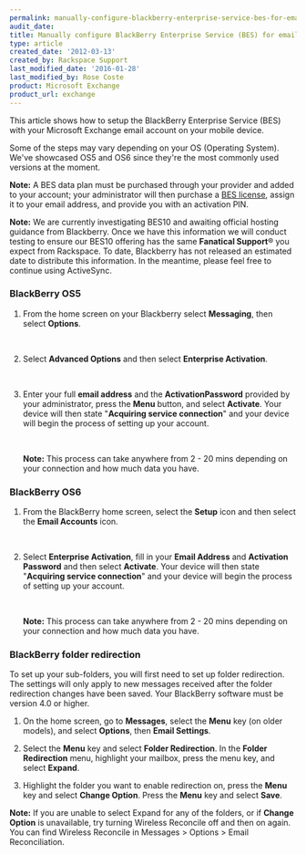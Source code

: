 ```yaml
---
permalink: manually-configure-blackberry-enterprise-service-bes-for-email-hosted-on-exchange/
audit_date:
title: Manually configure BlackBerry Enterprise Service (BES) for email hosted on Exchange
type: article
created_date: '2012-03-13'
created_by: Rackspace Support
last_modified_date: '2016-01-28'
last_modified_by: Rose Coste
product: Microsoft Exchange
product_url: exchange
---
```


This article shows how to setup the BlackBerry
Enterprise Service (BES) with your Microsoft Exchange email account on
your mobile device.

Some of the steps may vary depending on your OS (Operating
System). We've showcased OS5 and OS6 since they're the most commonly used
versions at the moment.

**Note:** A BES data plan must be purchased through your provider and
added to your account; your administrator will then purchase a [BES
license](/how-to/add-an-activesync-or-bes-license),
assign it to your email address, and provide you with an activation PIN.

**Note:** We are currently investigating BES10 and awaiting
official hosting guidance from Blackberry. Once we have this information
we will conduct testing to ensure our BES10 offering has the same
**Fanatical Support**&reg; you expect from Rackspace. To date, Blackberry has not
released an estimated date to distribute this information. In the
meantime, please feel free to continue using ActiveSync.

### BlackBerry OS5

1. From the home screen on your Blackberry select
   **Messaging**, then select **Options**.

   <img src="{% asset_path exchange/manually-configure-blackberry-enterprise-service-bes-for-email-hosted-on-exchange/(E%26A)BlackBerryBES.png %}" alt="" />
   <img src="{% asset_path exchange/manually-configure-blackberry-enterprise-service-bes-for-email-hosted-on-exchange/(E%26A)BlackBerryBES2.png %}" alt="" />

2. Select **Advanced Options** and then select **Enterprise
   Activation**.

   <img src="{% asset_path exchange/manually-configure-blackberry-enterprise-service-bes-for-email-hosted-on-exchange/(E%26A)BlackBerryBES3.png %}" alt="" />
   <img src="{% asset_path exchange/manually-configure-blackberry-enterprise-service-bes-for-email-hosted-on-exchange/(E%26A)BlackBerryBES4.png %}" alt="" />

3. Enter your full **email address** and the
   **ActivationPassword** provided by your administrator,
   press the **Menu** button, and select
   **Activate**. Your device will then state
   "**Acquiring service connection**" and your device will
   begin the process of setting up your account.

   <img src="{% asset_path exchange/manually-configure-blackberry-enterprise-service-bes-for-email-hosted-on-exchange/(E%26A)BlackBerryBES5.png %}" alt="" />
   <img src="{% asset_path exchange/manually-configure-blackberry-enterprise-service-bes-for-email-hosted-on-exchange/(E%26A)BlackBerryBES6.png %}" alt="" />

   **Note:** This process can take anywhere from 2 - 20 mins depending on
   your connection and how much data you have.

### BlackBerry OS6

1. From the BlackBerry home screen, select the
   **Setup** icon and then select the **Email
   Accounts** icon.

   <img src="{% asset_path exchange/manually-configure-blackberry-enterprise-service-bes-for-email-hosted-on-exchange/(E%26A)BlackBerryBES7.png %}" alt="" />
   <img src="{% asset_path exchange/manually-configure-blackberry-enterprise-service-bes-for-email-hosted-on-exchange/(E%26A)BlackBerryBES8.png %}" alt="" />

2. Select **Enterprise Activation**, fill in your
   **Email Address** and **Activation Password**
   and then select **Activate**. Your device will then state
   "**Acquiring service connection**" and your device will
   begin the process of setting up your account.

   <img src="{% asset_path exchange/manually-configure-blackberry-enterprise-service-bes-for-email-hosted-on-exchange/(E%26A)BlackBerryBES9.png %}" alt="" />
   <img src="{% asset_path exchange/manually-configure-blackberry-enterprise-service-bes-for-email-hosted-on-exchange/(E%26A)BlackBerryBES10.png %}" alt="" />

   **Note:** This process can take anywhere from 2 - 20 mins depending on
   your connection and how much data you have.

### BlackBerry folder redirection

To set up your sub-folders, you will first need to set up folder
redirection. The settings will only apply to new messages received after
the folder redirection changes have been saved. Your BlackBerry software
must be version 4.0 or higher.

1. On the home screen, go to **Messages**, select the
   **Menu** key (on older models), and select **Options**,
   then **Email Settings**.

2. Select the **Menu** key and select **Folder
   Redirection**. In the **Folder Redirection** menu, highlight your
   mailbox, press the menu key, and select **Expand**.

3. Highlight the folder you want to enable redirection on, press
   the **Menu** key and select **Change Option**. Press the
   **Menu** key and select **Save**.

**Note:** If you are unable to select Expand for any of the folders, or
if **Change Option** is unavailable, try turning Wireless Reconcile off and
then on again. You can find Wireless Reconcile in Messages &gt; Options
&gt; Email Reconciliation.
